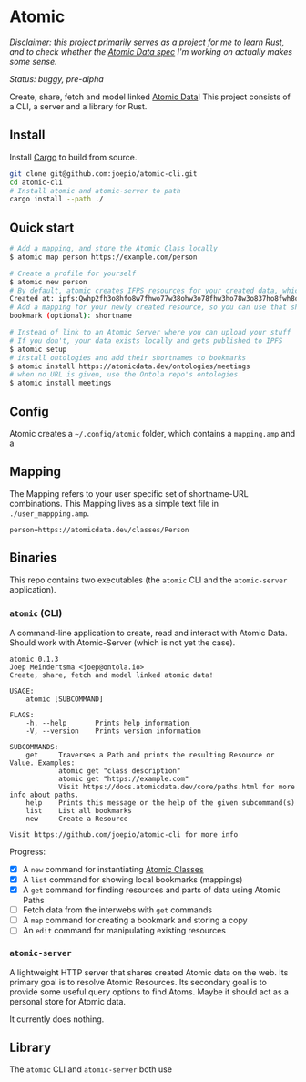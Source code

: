 # Atomic

_Disclaimer: this project primarily serves as a project for me to learn Rust, and to check whether
the [Atomic Data spec](https://docs.atomicdata.dev) I'm working on actually makes some sense._

_Status: buggy, pre-alpha_

Create, share, fetch and model linked [Atomic Data](https://docs.atomicdata.dev)!
This project consists of a CLI, a server and a library for Rust.

## Install

Install [Cargo](https://doc.rust-lang.org/cargo/getting-started/installation.html) to build from source.

```sh
git clone git@github.com:joepio/atomic-cli.git
cd atomic-cli
# Install atomic and atomic-server to path
cargo install --path ./
```

## Quick start

```sh
# Add a mapping, and store the Atomic Class locally
$ atomic map person https://example.com/person

# Create a profile for yourself
$ atomic new person
# By default, atomic creates IFPS resources for your created data, which are publicly stored
Created at: ipfs:Qwhp2fh3o8hfo8w7fhwo77w38ohw3o78fhw3ho78w3o837ho8fwh8o7fh37ho
# Add a mapping for your newly created resource, so you can use that shortname instead of the long IPFS url.
bookmark (optional): shortname

# Instead of link to an Atomic Server where you can upload your stuff
# If you don't, your data exists locally and gets published to IPFS
$ atomic setup
# install ontologies and add their shortnames to bookmarks
$ atomic install https://atomicdata.dev/ontologies/meetings
# when no URL is given, use the Ontola repo's ontologies
$ atomic install meetings
```

## Config

Atomic creates a `~/.config/atomic` folder, which contains a `mapping.amp` and a

## Mapping

The Mapping refers to your user specific set of shortname-URL combinations.
This Mapping lives as a simple text file in `./user_mappping.amp`.

```
person=https://atomicdata.dev/classes/Person
```

## Binaries

This repo contains two executables (the `atomic` CLI and the `atomic-server` application).

### `atomic` (CLI)

A command-line application to create, read and interact with Atomic Data.
Should work with Atomic-Server (which is not yet the case).

```
atomic 0.1.3
Joep Meindertsma <joep@ontola.io>
Create, share, fetch and model linked atomic data!

USAGE:
    atomic [SUBCOMMAND]

FLAGS:
    -h, --help       Prints help information
    -V, --version    Prints version information

SUBCOMMANDS:
    get     Traverses a Path and prints the resulting Resource or Value. Examples:
            atomic get "class description"
            atomic get "https://example.com"
            Visit https://docs.atomicdata.dev/core/paths.html for more info about paths.
    help    Prints this message or the help of the given subcommand(s)
    list    List all bookmarks
    new     Create a Resource

Visit https://github.com/joepio/atomic-cli for more info
```

Progress:

- [x] A `new` command for instantiating [Atomic Classes](https://docs.atomicdata.dev/schema/classes.html)
- [x] A `list` command for showing local bookmarks (mappings)
- [x] A `get` command for finding resources and parts of data using Atomic Paths
- [ ] Fetch data from the interwebs with `get` commands
- [ ] A `map` command for creating a bookmark and storing a copy
- [ ] An `edit` command for manipulating existing resources

### `atomic-server`

A lightweight HTTP server that shares created Atomic data on the web.
Its primary goal is to resolve Atomic Resources.
Its secondary goal is to provide some useful query options to find Atoms.
Maybe it should act as a personal store for Atomic data.

It currently does nothing.

## Library

The `atomic` CLI and `atomic-server` both use
